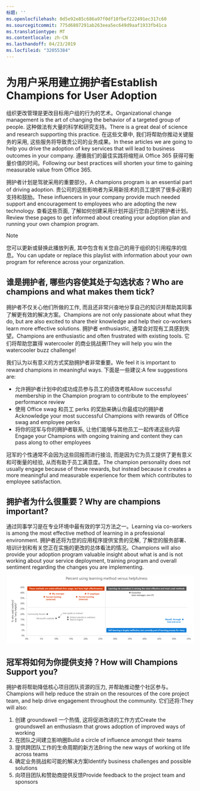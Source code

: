 ```yaml
---
标题: ''
ms.openlocfilehash: 0d5e92e85c686a97f0df10fbef222491ec317c60
ms.sourcegitcommit: 775d6807291ab263eea5ec649d9aaf1933fb41ca
ms.translationtype: MT
ms.contentlocale: zh-CN
ms.lasthandoff: 04/23/2019
ms.locfileid: "32055384"
---
```

# <a name="establish-champions-for-user-adoption"></a><span data-ttu-id="e0d5e-102">为用户采用建立拥护者</span><span class="sxs-lookup"><span data-stu-id="e0d5e-102">Establish Champions for User Adoption</span></span> 

<span data-ttu-id="e0d5e-103">组织更改管理是更改目标用户组的行为的艺术。</span><span class="sxs-lookup"><span data-stu-id="e0d5e-103">Organizational change management is the art of changing the behavior of a targeted group of people.</span></span> <span data-ttu-id="e0d5e-104">这种做法有大量的科学和研究支持。</span><span class="sxs-lookup"><span data-stu-id="e0d5e-104">There is a great deal of science and research supporting this practice.</span></span> <span data-ttu-id="e0d5e-105">在这些文章中, 我们将帮助你推动关键服务的采用, 这些服务将导致贵公司的业务成果。</span><span class="sxs-lookup"><span data-stu-id="e0d5e-105">In these articles we are going to help you drive the adoption of key services that will lead to business outcomes in your company.</span></span>  <span data-ttu-id="e0d5e-106">遵循我们的最佳实践将缩短从 Office 365 获得可衡量价值的时间。</span><span class="sxs-lookup"><span data-stu-id="e0d5e-106">Following our best practices will shorten your time to gaining measurable value from Office 365.</span></span>  

<span data-ttu-id="e0d5e-107">拥护者计划是驾驶采用的重要部分。</span><span class="sxs-lookup"><span data-stu-id="e0d5e-107">A champions program is an essential part of driving adoption.</span></span> <span data-ttu-id="e0d5e-108">贵公司的这些影响者为采用新技术的员工提供了很多必需的支持和鼓励。</span><span class="sxs-lookup"><span data-stu-id="e0d5e-108">These influencers in your company provide much needed support and encouragement to employees who are adopting the new technology.</span></span> <span data-ttu-id="e0d5e-109">查看这些页面, 了解如何创建采用计划并运行您自己的拥护者计划。</span><span class="sxs-lookup"><span data-stu-id="e0d5e-109">Review these pages to get informed about creating your adoption plan and running your own champion program.</span></span> 

> [!NOTE]
> <span data-ttu-id="e0d5e-110">您可以更新或替换此播放列表, 其中包含有关您自己的用于组织的引用程序的信息。</span><span class="sxs-lookup"><span data-stu-id="e0d5e-110">You can update or replace this playlist with information about your own program for reference across your organization.</span></span>

## <a name="who-are-champions-and-what-makes-them-tick"></a><span data-ttu-id="e0d5e-111">谁是拥护者, 哪些内容使其处于勾选状态？</span><span class="sxs-lookup"><span data-stu-id="e0d5e-111">Who are champions and what makes them tick?</span></span>

<span data-ttu-id="e0d5e-112">拥护者不仅关心他们所做的工作, 而且还非常兴奋地分享自己的知识并帮助其同事了解更有效的解决方案。</span><span class="sxs-lookup"><span data-stu-id="e0d5e-112">Champions are not only passionate about what they do, but are also excited to share their knowledge and help their co-workers learn more effective solutions.</span></span> <span data-ttu-id="e0d5e-113">拥护者 enthusiastic, 通常会对现有工具感到失望。</span><span class="sxs-lookup"><span data-stu-id="e0d5e-113">Champions are enthusiastic and often frustrated with existing tools.</span></span> <span data-ttu-id="e0d5e-114">它们将帮助您赢得 watercooler 的商业挑战赛!</span><span class="sxs-lookup"><span data-stu-id="e0d5e-114">They will help you win the watercooler buzz challenge!</span></span>  

<span data-ttu-id="e0d5e-115">我们认为以有意义的方式奖励拥护者非常重要。</span><span class="sxs-lookup"><span data-stu-id="e0d5e-115">We feel it is important to reward champions in meaningful ways.</span></span> <span data-ttu-id="e0d5e-116">下面是一些建议:</span><span class="sxs-lookup"><span data-stu-id="e0d5e-116">A few suggestions are:</span></span>

- <span data-ttu-id="e0d5e-117">允许拥护者计划中的成功成员参与员工的绩效考核</span><span class="sxs-lookup"><span data-stu-id="e0d5e-117">Allow successful membership in the Champion program to contribute to the employees' performance review</span></span>
- <span data-ttu-id="e0d5e-118">使用 Office swag 和员工 perks 的奖励来确认你最成功的拥护者</span><span class="sxs-lookup"><span data-stu-id="e0d5e-118">Acknowledge your most successful Champions with rewards of Office swag and employee perks</span></span>  
- <span data-ttu-id="e0d5e-119">将你的冠军与你的拥护者联系, 让他们能够与其他员工一起传递这些内容</span><span class="sxs-lookup"><span data-stu-id="e0d5e-119">Engage your Champions with ongoing training and content they can pass along to other employees</span></span> 

<span data-ttu-id="e0d5e-120">冠军的个性通常不会因为这些回报而进行接洽, 而是因为它为员工提供了更有意义和可衡量的经验, 从而有助于员工满意度。</span><span class="sxs-lookup"><span data-stu-id="e0d5e-120">The champion personality does not usually engage because of these rewards, but instead because it creates a more meaningful and measurable experience for them which contributes to employee satisfaction.</span></span> 

## <a name="why-are-champions-important"></a><span data-ttu-id="e0d5e-121">拥护者为什么很重要？</span><span class="sxs-lookup"><span data-stu-id="e0d5e-121">Why are champions important?</span></span> 

<span data-ttu-id="e0d5e-122">通过同事学习是在专业环境中最有效的学习方法之一。</span><span class="sxs-lookup"><span data-stu-id="e0d5e-122">Learning via co-workers is among the most effective method of learning in a professional environment.</span></span> <span data-ttu-id="e0d5e-123">拥护者还将为您的应用程序提供宝贵的见解, 了解您的服务部署、培训计划和有关您正在实施的更改的总体看法的情况。</span><span class="sxs-lookup"><span data-stu-id="e0d5e-123">Champions will also provide your adoption program valuable insight about what is and is not working about your service deployment, training program and overall sentiment regarding the changes you are implementing.</span></span>  

![使用学习方法 vs helpfulness 的百分比](media/champstats.png)

## <a name="how-will-champions-support-you"></a><span data-ttu-id="e0d5e-125">冠军将如何为你提供支持？</span><span class="sxs-lookup"><span data-stu-id="e0d5e-125">How will Champions Support you?</span></span>

<span data-ttu-id="e0d5e-126">拥护者将帮助降低核心项目团队资源的压力, 并帮助推动整个社区参与。</span><span class="sxs-lookup"><span data-stu-id="e0d5e-126">Champions will help reduce the strain on the resources of the core project team, and help drive engagement throughout the community.</span></span> <span data-ttu-id="e0d5e-127">它们还将:</span><span class="sxs-lookup"><span data-stu-id="e0d5e-127">They will also:</span></span>

1. <span data-ttu-id="e0d5e-128">创建 groundswell 一个热情, 这将促进改进的工作方式</span><span class="sxs-lookup"><span data-stu-id="e0d5e-128">Create the groundswell an enthusiasm that grows adoption of improved ways of working</span></span>
1. <span data-ttu-id="e0d5e-129">在团队之间建立影响圈</span><span class="sxs-lookup"><span data-stu-id="e0d5e-129">Build a circle of influence amongst their teams</span></span>
1. <span data-ttu-id="e0d5e-130">提供跨团队工作的生命周期的新方法</span><span class="sxs-lookup"><span data-stu-id="e0d5e-130">Bring the new ways of working ot life across teams</span></span>
1. <span data-ttu-id="e0d5e-131">确定业务挑战和可能的解决方案</span><span class="sxs-lookup"><span data-stu-id="e0d5e-131">Identify business challenges and possible solutions</span></span>
1. <span data-ttu-id="e0d5e-132">向项目团队和赞助商提供反馈</span><span class="sxs-lookup"><span data-stu-id="e0d5e-132">Provide feedback to the project team and sponsors</span></span>
